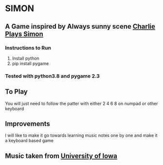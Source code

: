 # SIMON

## A Game inspired by Always sunny scene [Charlie Plays Simon](https://www.youtube.com/watch?v=UoY3Q6qHuXs)

### Instructions to Run 

1. Install python
2. pip install pygame

### Tested with python3.8 and pygame 2.3

## To Play

You will just need to follow the patter with either 2 4 6 8 on numpad or other keyboard

## Improvements

I will like to make it go towards learning music notes one by one and make it a keyboard based game


## Music taken from [University of Iowa](https://theremin.music.uiowa.edu/MISpiano.html)


